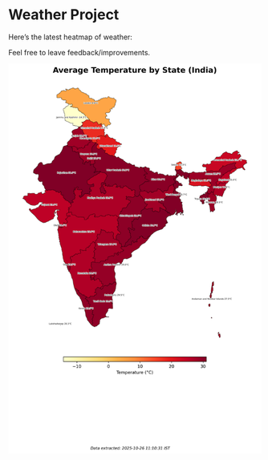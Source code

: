 # Weather Project

Here’s the latest heatmap of weather:

Feel free to leave feedback/improvements.

![India Heatmap](docs/assets/india_heatmap.png?v=FDB452)
